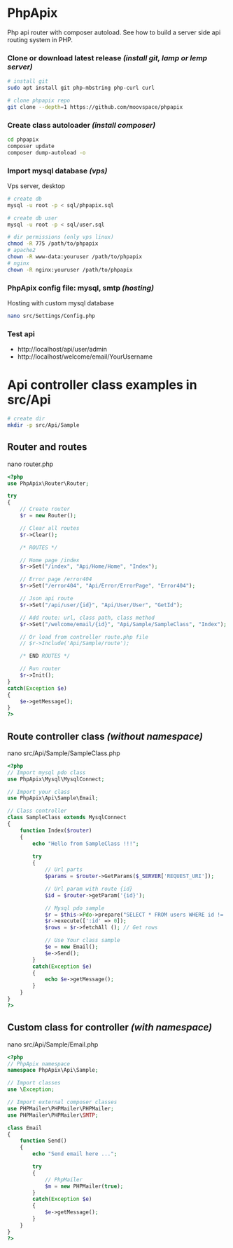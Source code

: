 # PhpApix
Php api router with composer autoload. See how to build a server side api routing system in PHP.

### Clone or download latest release ***(install git, lamp or lemp server)***
```bash
# install git
sudo apt install git php-mbstring php-curl curl

# clone phpapix repo
git clone --depth=1 https://github.com/moovspace/phpapix
```

### Create class autoloader ***(install composer)***
```bash
cd phpapix
composer update
composer dump-autoload -o
```

### Import mysql database ***(vps)***
Vps server, desktop
```bash
# create db
mysql -u root -p < sql/phpapix.sql

# create db user
mysql -u root -p < sql/user.sql

# dir permissions (only vps linux)
chmod -R 775 /path/to/phpapix
# apache2
chown -R www-data:youruser /path/to/phpapix
# nginx
chown -R nginx:youruser /path/to/phpapix
```

### PhpApix config file: mysql, smtp ***(hosting)***
Hosting with custom mysql database
```bash
nano src/Settings/Config.php
```

### Test api
 - http://localhost/api/user/admin
 - http://localhost/welcome/email/YourUsername


# Api controller class examples in src/Api
```bash
# create dir
mkdir -p src/Api/Sample
```

## Router and routes
nano router.php
```php
<?php
use PhpApix\Router\Router;

try
{
    // Create router
    $r = new Router();

    // Clear all routes
    $r->Clear();

    /* ROUTES */

    // Home page /index
    $r->Set("/index", "Api/Home/Home", "Index");

    // Error page /error404
    $r->Set("/error404", "Api/Error/ErrorPage", "Error404");

    // Json api route
    $r->Set("/api/user/{id}", "Api/User/User", "GetId");

    // Add route: url, class path, class method
    $r->Set("/welcome/email/{id}", "Api/Sample/SampleClass", "Index");

    // Or load from controller route.php file
    // $r->Include('Api/Sample/route');

    /* END ROUTES */

    // Run router
    $r->Init();
}
catch(Exception $e)
{	
    $e->getMessage();
}
?>
```

## Route controller class ***(without namespace)***
nano src/Api/Sample/SampleClass.php
```php
<?php
// Import mysql pdo class
use PhpApix\Mysql\MysqlConnect;

// Import your class
use PhpApix\Api\Sample\Email;

// Class controller
class SampleClass extends MysqlConnect
{
	function Index($router)
	{
		echo "Hello from SampleClass !!!";
		
		try
		{
			// Url parts			
			$params = $router->GetParams($_SERVER['REQUEST_URI']);

			// Url param with route {id}
			$id = $router->getParam('{id}');            

			// Mysql pdo sample			
			$r = $this->Pdo->prepare("SELECT * FROM users WHERE id != :id");
			$r->execute([':id' => 0]);
			$rows = $r->fetchAll (); // Get rows

			// Use Your class sample
			$e = new Email();
			$e->Send();
		}
		catch(Exception $e)
		{
			echo $e->getMessage();
		}
	}
}
?>
```

## Custom class for controller ***(with namespace)***
nano src/Api/Sample/Email.php
```php
<?php
// PhpApix namespace
namespace PhpApix\Api\Sample;

// Import classes
use \Exception;

// Import external composer classes
use PHPMailer\PHPMailer\PHPMailer;
use PHPMailer\PHPMailer\SMTP;

class Email
{
	function Send()
	{
		echo "Send email here ...";

		try
		{
			// PhpMailer
			$m = new PHPMailer(true);
		}
		catch(Exception $e)
		{	
		    $e->getMessage();
		}
	}
}
?>
```